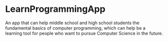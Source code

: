 # LearnProgrammingApp
An app that can help middle school and high school students the fundamental basics of computer programming, which can help be a learning tool for people who want to pursue Computer Science in the future. 
